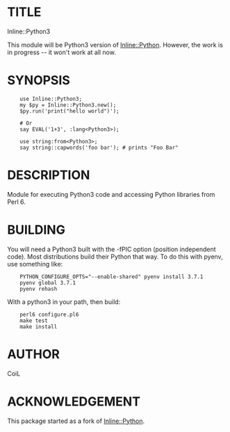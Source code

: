 # TITLE

Inline::Python3

This module will be Python3 version of [Inline::Python](https://github.com/niner/Inline-Python).
However, the work is in progress -- it won't work at all now.

# SYNOPSIS

```
    use Inline::Python3;
    my $py = Inline::Python3.new();
    $py.run('print("hello world")');

    # Or
    say EVAL('1+3', :lang<Python3>);

    use string:from<Python3>;
    say string::capwords('foo bar'); # prints "Foo Bar"
```

# DESCRIPTION

Module for executing Python3 code and accessing Python libraries from Perl 6.

# BUILDING

You will need a Python3 built with the -fPIC option (position independent
code). Most distributions build their Python that way. To do this with pyenv,
use something like:

```
    PYTHON_CONFIGURE_OPTS="--enable-shared" pyenv install 3.7.1
    pyenv global 3.7.1
    pyenv rehash
```

With a python3 in your path, then build:


```
    perl6 configure.pl6
    make test
    make install
```

# AUTHOR

CoiL

# ACKNOWLEDGEMENT

This package started as a fork of [Inline::Python](https://github.com/niner/Inline-Python).
